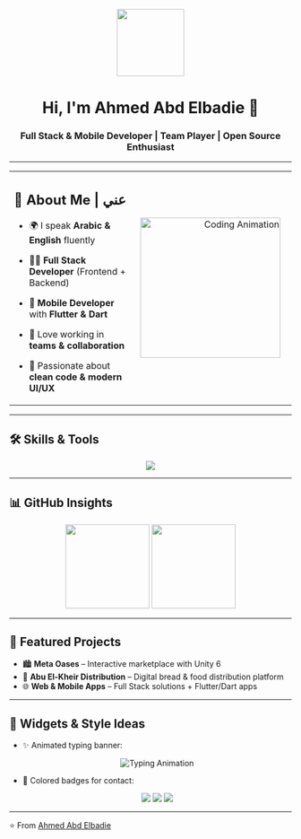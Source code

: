<!-- Header GIF -->
<p align="center">
  <img src="https://media.giphy.com/media/hvRJCLFzcasrR4ia7z/giphy.gif" width="120" />
</p>

<h1 align="center">Hi, I'm Ahmed Abd Elbadie 👋</h1>
<h3 align="center">Full Stack & Mobile Developer | Team Player | Open Source Enthusiast</h3>

---

<!-- About Me + Coding GIF side by side -->
<table>
  <tr>
    <td width="60%">
      
## 🌟 About Me | عني  
- 🌍 I speak **Arabic & English** fluently  
- 👨‍💻 **Full Stack Developer** (Frontend + Backend)  
- 📱 **Mobile Developer** with **Flutter & Dart**  
- 🤝 Love working in **teams & collaboration**  
- 🎯 Passionate about **clean code & modern UI/UX**  

    </td>
    <td width="40%" align="right" style="padding-right:20px;">
      <img src="https://media.giphy.com/media/qgQUggAC3Pfv687qPC/giphy.gif" width="250" alt="Coding Animation" />
    </td>
  </tr>
</table>

---

## 🛠 Skills & Tools  
<p align="center">
  <img src="https://skillicons.dev/icons?i=html,css,js,ts,react,vue,angular,nodejs,express,flutter,dart,python,cs,unity,linux,git,github,docker,vscode" />
</p>

---

## 📊 GitHub Insights  
<p align="center">
  <img src="https://github-readme-stats.vercel.app/api?username=ahmedabdulbadie&show_icons=true&theme=radical&hide_border=true" height="150" />
  <img src="https://github-readme-streak-stats.herokuapp.com/?user=ahmedabdulbadie&theme=radical&hide_border=true" height="150" />
</p>

---

## 🚀 Featured Projects  
- 🏙 **Meta Oases** – Interactive marketplace with Unity 6  
- 🥖 **Abu El-Kheir Distribution** – Digital bread & food distribution platform  
- 🌐 **Web & Mobile Apps** – Full Stack solutions + Flutter/Dart apps  

---

## 🎨 Widgets & Style Ideas  
- ✨ Animated typing banner:  
  <p align="center">
    <img src="https://readme-typing-svg.demolab.com?font=Fira+Code&weight=600&size=24&duration=4000&pause=1000&color=3DDC84&center=true&vCenter=true&width=600&lines=Welcome+to+Ahmed+Abd+Elbadie's+Profile!;Full+Stack+%7C+Mobile+Developer;Team+Player+%7C+Problem+Solver" alt="Typing Animation" />
  </p>

- 🎨 Colored badges for contact:  
  <p align="center">
    <a href="mailto:your-email@example.com"><img src="https://img.shields.io/badge/Email-D14836?style=for-the-badge&logo=gmail&logoColor=white" /></a>
    <a href="https://linkedin.com/in/ahmedabdulbadie"><img src="https://img.shields.io/badge/LinkedIn-0A66C2?style=for-the-badge&logo=linkedin&logoColor=white" /></a>
    <a href="https://twitter.com/ahmedabdulbadie"><img src="https://img.shields.io/badge/Twitter-1DA1F2?style=for-the-badge&logo=twitter&logoColor=white" /></a>
  </p>

---

⭐️ From [Ahmed Abd Elbadie](https://github.com/ahmedabdulbadie)  
